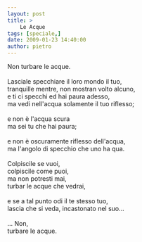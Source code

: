 ```yaml
---
layout: post
title: >
    Le Acque
tags: [speciale,]
date: 2009-01-23 14:40:00
author: pietro
---
```

Non turbare le acque.<br/><br/>Lasciale specchiare il loro mondo il tuo,<br/>tranquille mentre, non mostran volto alcuno,<br/>e ti ci specchi ed hai paura adesso,<br/>ma vedi nell'acqua solamente il tuo riflesso;<br/><br/>e non è l'acqua scura<br/>ma sei tu che hai paura;<br/><br/>e non è oscuramente riflesso dell'acqua,<br/>ma l'angolo di specchio che uno ha qua.<br/><br/>Colpiscile se vuoi,<br/>colpiscile come puoi,<br/>ma non potresti mai,<br/>turbar le acque che vedrai,<br/><br/>e se a tal punto odi il te stesso tuo,<br/>lascia che si veda, incastonato nel suo...<br/><br/>... Non,<br/>turbare le acque.
